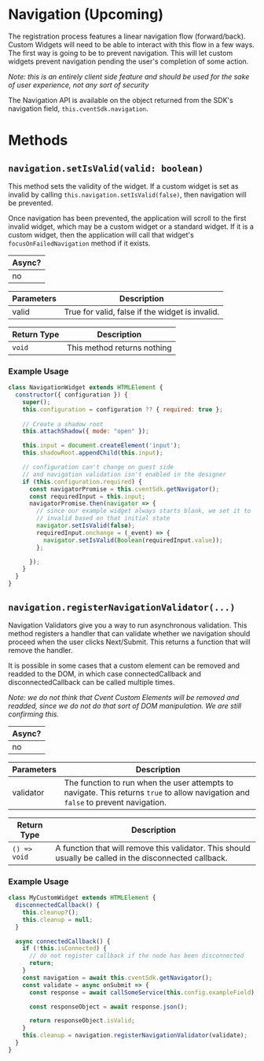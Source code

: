 # Navigation (Upcoming)

The registration process features a linear navigation flow (forward/back). Custom Widgets will need to be able to interact with this flow in a few ways. The first way is going to be to prevent navigation. This will let custom widgets prevent navigation pending the user's completion of some action.

_Note: this is an entirely client side feature and should be used for the sake of user experience, not any sort of security_

The Navigation API is available on the object returned from the SDK's navigation field, `this.cventSdk.navigation`.

# Methods

## `navigation.setIsValid(valid: boolean)`
This method sets the validity of the widget. If a custom widget is set as invalid by calling `this.navigation.setIsValid(false)`, then navigation will be prevented.

Once navigation has been prevented, the application will scroll to the first invalid widget, which may be a custom widget or a standard widget. If it is a custom widget, then the application will call that widget's `focusOnFailedNavigation` method if it exists.

| Async? |
| ---------------------- |
|no|

|Parameters | Description       |
|-------------|-------------------|
|valid| True for valid, false if the widget is invalid.

| Return Type | Description       |
|-------------|-------------------|
| `void`| This method returns nothing |

### Example Usage

```javascript
class NavigationWidget extends HTMLElement {
  constructor({ configuration }) {
    super();
    this.configuration = configuration ?? { required: true };
    
    // Create a shadow root
    this.attachShadow({ mode: "open" });

    this.input = document.createElement('input');
    this.shadowRoot.appendChild(this.input);

    // configuration can't change on guest side
    // and navigation validation isn't enabled in the designer
    if (this.configuration.required) {
      const navigatorPromise = this.cventSdk.getNavigator();
      const requiredInput = this.input;
      navigatorPromise.then(navigator => {
        // since our example widget always starts blank, we set it to
        // invalid based on that initial state
        navigator.setIsValid(false);
        requiredInput.onchange = (_event) => {
          navigator.setIsValid(Boolean(requiredInput.value));
        };

      });
    }
  }
}

```

## `navigation.registerNavigationValidator(...)`

Navigation Validators give you a way to run asynchronous validation. This method registers a handler that can validate whether we navigation should proceed when the user clicks Next/Submit. This returns a function that will remove the handler.

It is possible in some cases that a custom element can be removed and readded to the DOM, in which case connectedCallback and disconnectedCallback can be called multiple times.

_Note: we do not think that Cvent Custom Elements will be removed and readded, since we do not do that sort of DOM manipulation. We are still confirming this._

| Async? |
| ---------------------- |
|no|

|Parameters | Description       |
|-------------|-------------------|
|validator| The function to run when the user attempts to navigate. This returns `true` to allow navigation and `false` to prevent navigation.

| Return Type | Description       |
|-------------|-------------------|
| `() => void`| A function that will remove this validator. This should usually be called in the disconnected callback. |

### Example Usage

```javascript
class MyCustomWidget extends HTMLElement {
  disconnectedCallback() {
    this.cleanup?();
    this.cleanup = null;
  }

  async connectedCallback() {
    if (!this.isConnected) {
      // do not register callback if the node has been disconnected
      return;
    }
    const navigation = await this.cventSdk.getNavigator();
    const validate = async onSubmit => {
      const response = await callSomeService(this.config.exampleField);

      const responseObject = await response.json();

      return responseObject.isValid;
    }
    this.cleanup = navigation.registerNavigationValidator(validate);
  }
}

```
